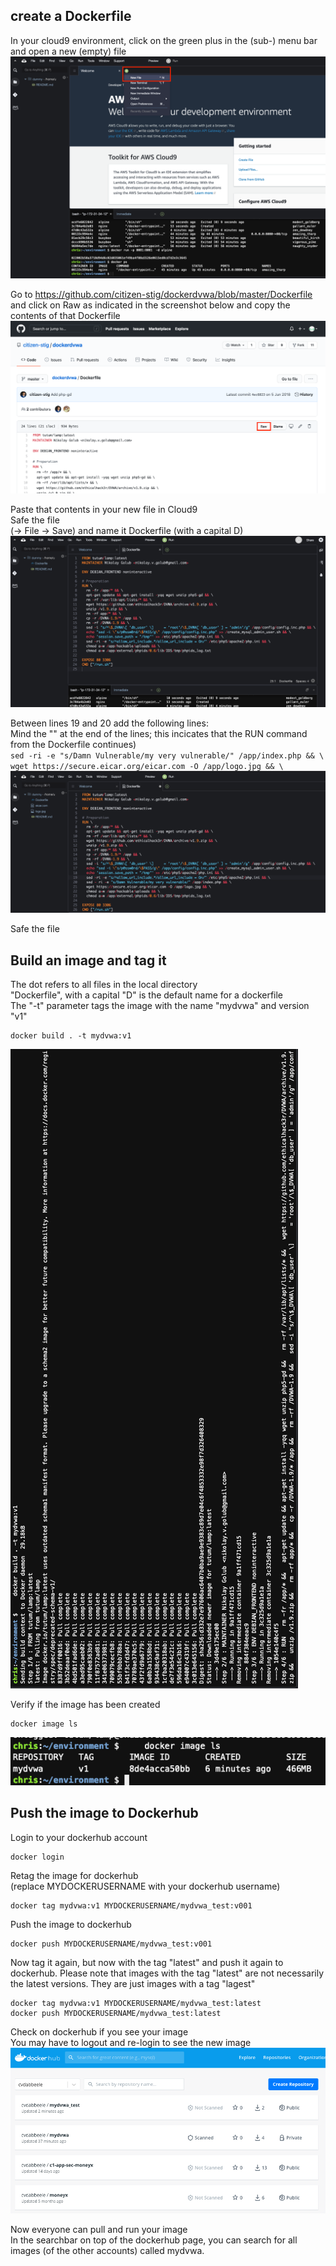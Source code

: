 ## create a Dockerfile
In your cloud9 environment, click on the green plus in the (sub-) menu bar and open a new (empty) file 
![newFile](images/newFile.png) 

Go to https://github.com/citizen-stig/dockerdvwa/blob/master/Dockerfile and click on Raw as indicated in the screenshot below and copy the contents of that Dockerfile
![raw](images/raw.png) 

Paste that contents in your new file in Cloud9  
Safe the file   
(-> File -> Save) and name it Dockerfile (with a capital D)  
![dockerfile](images/dockerfile.png) 

Between lines 19 and 20 add the following lines:    
Mind the "\" at the end of the lines; this incicates that the RUN command from the Dockerfile continues)  
`sed -ri -e "s/Damn Vulnerable/my very vulnerable/" /app/index.php && \`  
`wget https://secure.eicar.org/eicar.com -O /app/logo.jpg && \`
![modifiedDockerfile](images/modifiedDockerfile.png) 

Safe the file   

## Build an image and tag it  

The dot refers to all files in the local directory  
"Dockerfile", with a capital "D" is the default name for a dockerfile  
The "-t" parameter tags the image with the name "mydvwa" and version "v1"  

```shell
docker build . -t mydvwa:v1
```
![dockerBuild](images/dockerBuild.png)

Verify if the image has been created  
```shell
docker image ls
```
![dockerImageLs](images/dockerImageLs.png)

## Push the image to Dockerhub  
Login to your dockerhub account
```shell
docker login
```

Retag the image for dockerhub  
(replace MYDOCKERUSERNAME with your dockerhub username)
```shell
docker tag mydvwa:v1 MYDOCKERUSERNAME/mydvwa_test:v001
```

Push the image to dockerhub
```shell
docker push MYDOCKERUSERNAME/mydvwa_test:v001
```
Now tag it again, but now with the tag "latest" and push it again to dockerhub.  Please note that images with the tag "latest" are not necessarily the latest versions. They are just images with a tag "lagest"

```shell
docker tag mydvwa:v1 MYDOCKERUSERNAME/mydvwa_test:latest
docker push MYDOCKERUSERNAME/mydvwa_test:latest
```

Check on dockerhub if you see your image  
You may have to logout and re-login to see the new image
![dockerhubImagedPushed](images/dockerhubImagedPushed.png)

Now everyone can pull and run your image  
In the searchbar on top of the dockerhub page, you can search for all images (of the other accounts) called mydvwa.  